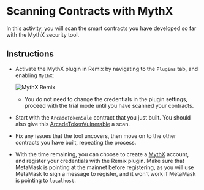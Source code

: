 # Scanning Contracts with MythX

In this activity, you will scan the smart contracts you have developed so far with the MythX security tool.

## Instructions

* Activate the MythX plugin in Remix by navigating to the `Plugins` tab, and enabling `MythX`:

  ![MythX Remix](Images/mythx-remix.gif)

  * You do not need to change the credentials in the plugin settings, proceed with the trial mode until you have scanned your contracts.

* Start with the `ArcadeTokenSale` contract that you just built. You should also give this [ArcadeTokenVulnerable](Solved/ArcadeTokenVulnerable.sol) a scan.

* Fix any issues that the tool uncovers, then move on to the other contracts you have built, repeating the process.

* With the time remaining, you can choose to create a [MythX](https://mythx.io) account, and register your credentials with the Remix plugin. Make sure that MetaMask is pointing at the mainnet before registering, as you will use MetaMask to sign a message to register, and it won't work if MetaMask is pointing to `localhost`.
